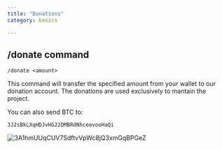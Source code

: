 ```yaml
---
title: "Donations"
category: basics

---
```


/donate command
------------------
```
/donate <amount> 
```

This command will transfer the specified amount from your wallet to our donation account. The donations are used exclusively to mantain the project.

You can also send BTC to:
```
3J2sBkLXqHDJvHG22DMBRdNhceevooHaQi
```
<img src="https://chart.googleapis.com/chart?chs=300x300&cht=qr&chl=bitcoin:3J2sBkLXqHDJvHG22DMBRdNhceevooHaQi" alt="3A1hmUUqCUV7SdftvVpWc8jQ3xmGqBPGeZ">
